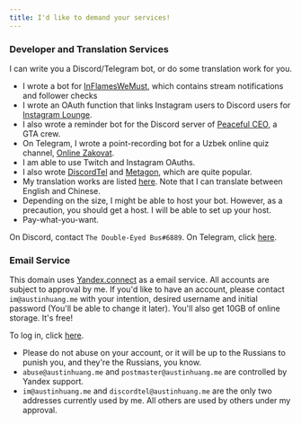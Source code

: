 ```yaml
---
title: I'd like to demand your services!
---
```


### Developer and Translation Services
I can write you a Discord/Telegram bot, or do some translation work for you.

* I wrote a bot for [InFlamesWeMust](http://twitch.tv/inflameswemust), which contains stream notifications and follower checks
* I wrote an OAuth function that links Instagram users to Discord users for [Instagram Lounge](https://discord.gg/NJw8GAQ).
* I also wrote a reminder bot for the Discord server of [Peaceful CEO](http://www.pceo.online/), a GTA crew.
* On Telegram, I wrote a point-recording bot for a Uzbek online quiz channel, [Online Zakovat](https://t.me/onlinezakovat).
* I am able to use Twitch and Instagram OAuths.
* I also wrote [DiscordTel](http://discordtel.austinhuang.me) and [Metagon](https://metagon.cf), which are quite popular.
* My translation works are listed [here](https://austinhuang.me/#i-also-help-in-some-other-projects). Note that I can translate between English and Chinese.
* Depending on the size, I might be able to host your bot. However, as a precaution, you should get a host. I will be able to set up your host.
* Pay-what-you-want.

<script async src="https://telegram.org/js/telegram-widget.js?1" data-telegram-post="devlist/27" data-width="100%"></script>

On Discord, contact `The Double-Eyed Bus#6889`. On Telegram, click [here](https://t.me/austinhuang).

### Email Service
This domain uses [Yandex.connect](http://connect.yandex.com) as a email service. All accounts are subject to approval by me. If you'd like to have an account, please contact `im@austinhuang.me` with your intention, desired username and initial password (You'll be able to change it later). You'll also get 10GB of online storage. It's free!

To log in, click [here](http://mail.yandex.com/for/austinhuang.me).

* Please do not abuse on your account, or it will be up to the Russians to punish you, and they're the Russians, you know.
* `abuse@austinhuang.me` and `postmaster@austinhuang.me` are controlled by Yandex support.
* `im@austinhuang.me` and `discordtel@austinhuang.me` are the only two addresses currently used by me. All others are used by others under my approval.
